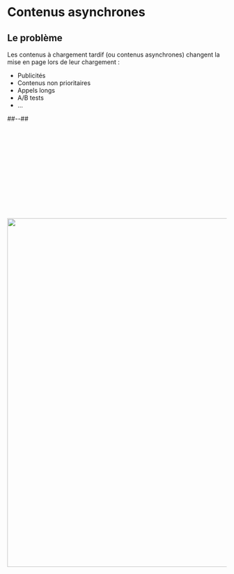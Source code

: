 <!-- .slide: class="two-column with-code" -->

# Contenus asynchrones

## Le problème

Les contenus à chargement tardif (ou contenus asynchrones) changent la mise en page lors de leur chargement :

- Publicités
- Contenus non prioritaires
- Appels longs
- A/B tests
- ...

##--##

<img src="./assets/images/02-stability/space-problem.svg" style="width: 800px; height: auto; display: block; margin: auto; margin-top: 220px;"  />
